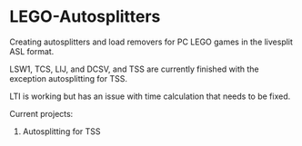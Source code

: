# LEGO-Autosplitters
Creating autosplitters and load removers for PC LEGO games in the livesplit ASL format.

LSW1, TCS, LIJ, and DCSV, and TSS are currently finished with the exception autosplitting for TSS.

LTI is working but has an issue with time calculation that needs to be fixed.

Current projects:
1. Autosplitting for TSS

